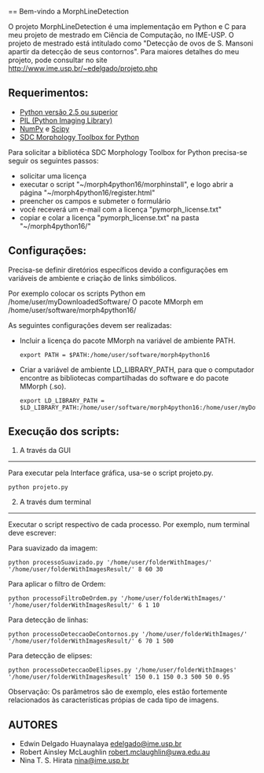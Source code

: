 == Bem-vindo a MorphLineDetection

O projeto MorphLineDetection é uma implementação em Python e C para meu projeto de mestrado em Ciência de Computação, no IME-USP. O projeto de mestrado está intitulado como "Detecção de ovos de S. Mansoni apartir da detecção de seus contornos". Para maiores detalhes do meu projeto, pode consultar no site http://www.ime.usp.br/~edelgado/projeto.php


Requerimentos:
--------------

* [Python versão 2.5 ou superior](https://www.python.org/downloads/)
* [PIL (Python Imaging Library)](http://www.pythonware.com/products/pil/)
* [NumPy](http://www.numpy.org/) e [Scipy](https://www.scipy.org/)
* [SDC Morphology Toolbox for Python](http://www.mmorph.com/mmorph/download2/python.php3)

Para solicitar a bibliotéca SDC Morphology Toolbox for Python precisa-se seguir os seguintes passos:
  * solicitar uma licença
  * executar o script "~/morph4python16/morphinstall", e logo abrir a página "~/morph4python16/register.html"
  * preencher os campos e submeter o formulário
  * você receverá um e-mail com a licença "pymorph_license.txt"
  * copiar e colar a licença "pymorph_license.txt" na pasta "~/morph4python16/"


Configurações:
--------------

Precisa-se definir diretórios específicos devido a configurações em variáveis de ambiente e criação de links simbólicos.

Por exemplo colocar os scripts Python em /home/user/myDownloadedSoftware/
O pacote MMorph em /home/user/software/morph4python16/

As seguintes configurações devem ser realizadas:

* Incluir a licença do pacote MMorph na variável de ambiente PATH.
  ``` 
  export PATH = $PATH:/home/user/software/morph4python16
  ```

* Criar a variável de ambiente LD_LIBRARY_PATH, para que o computador encontre as bibliotecas compartilhadas do software e do pacote MMorph (.so).
  ```
  export LD_LIBRARY_PATH = $LD_LIBRARY_PATH:/home/user/software/morph4python16:/home/user/myDownloadedSoftware
  ```


Execução dos scripts:
---------------------

1. A través da GUI
------------------

Para executar pela Interface gráfica, usa-se o script projeto.py. 

```
python projeto.py
```


2. A través dum terminal
------------------------

Executar o script respectivo de cada processo. Por exemplo, num terminal deve escrever:

Para suavizado da imagem: 
```
python processoSuavizado.py '/home/user/folderWithImages/' '/home/user/folderWithImagesResult/' 8 60 30
```

Para aplicar o filtro de Ordem: 
```
python processoFiltroDeOrdem.py '/home/user/folderWithImages/' '/home/user/folderWithImagesResult/' 6 1 10
```

Para detecção de linhas: 

```
python processoDeteccaoDeContornos.py '/home/user/folderWithImages/' '/home/user/folderWithImagesResult/' 6 70 1 500
```

Para detecção de elipses: 

```
python processoDeteccaoDeElipses.py '/home/user/folderWithImages' '/home/user/folderWithImagesResult' 150 0.1 150 0.3 500 50 0.95
```


Observação: Os parâmetros são de exemplo, eles estão fortemente relacionados às características própias de cada tipo de imagens.


AUTORES
-------

* Edwin Delgado Huaynalaya <edelgado@ime.usp.br>
* Robert Ainsley McLaughlin <robert.mclaughlin@uwa.edu.au>
* Nina T. S. Hirata <nina@ime.usp.br>
